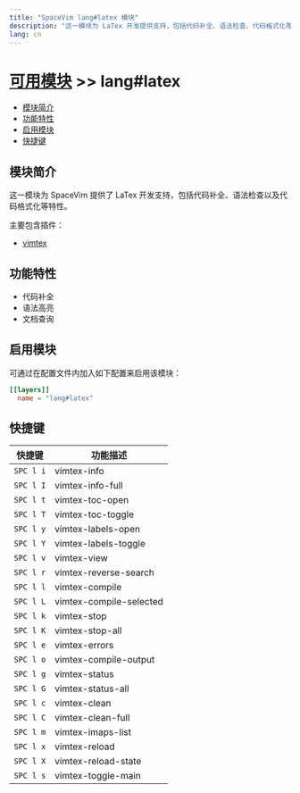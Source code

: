 ```yaml
---
title: "SpaceVim lang#latex 模块"
description: "这一模块为 LaTex 开发提供支持，包括代码补全、语法检查、代码格式化等特性。"
lang: cn
---
```


# [可用模块](../../) >> lang#latex

<!-- vim-markdown-toc GFM -->

- [模块简介](#模块简介)
- [功能特性](#功能特性)
- [启用模块](#启用模块)
- [快捷键](#快捷键)

<!-- vim-markdown-toc -->

## 模块简介

这一模块为 SpaceVim 提供了 LaTex 开发支持，包括代码补全、语法检查以及代码格式化等特性。

主要包含插件：

- [vimtex](https://github.com/lervag/vimtex)

## 功能特性

- 代码补全
- 语法高亮
- 文档查询

## 启用模块

可通过在配置文件内加入如下配置来启用该模块：

```toml
[[layers]]
  name = "lang#latex"
```

## 快捷键

| 快捷键    | 功能描述                |
| --------- | ----------------------- |
| `SPC l i` | vimtex-info             |
| `SPC l I` | vimtex-info-full        |
| `SPC l t` | vimtex-toc-open         |
| `SPC l T` | vimtex-toc-toggle       |
| `SPC l y` | vimtex-labels-open      |
| `SPC l Y` | vimtex-labels-toggle    |
| `SPC l v` | vimtex-view             |
| `SPC l r` | vimtex-reverse-search   |
| `SPC l l` | vimtex-compile          |
| `SPC l L` | vimtex-compile-selected |
| `SPC l k` | vimtex-stop             |
| `SPC l K` | vimtex-stop-all         |
| `SPC l e` | vimtex-errors           |
| `SPC l o` | vimtex-compile-output   |
| `SPC l g` | vimtex-status           |
| `SPC l G` | vimtex-status-all       |
| `SPC l c` | vimtex-clean            |
| `SPC l C` | vimtex-clean-full       |
| `SPC l m` | vimtex-imaps-list       |
| `SPC l x` | vimtex-reload           |
| `SPC l X` | vimtex-reload-state     |
| `SPC l s` | vimtex-toggle-main      |
